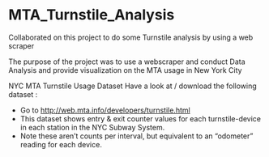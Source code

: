# MTA_Turnstile_Analysis
Collaborated on this project to do some Turnstile analysis by using a web scraper 

The purpose of the project was to use a webscraper and conduct Data Analysis and provide visualization on the MTA usage in New York City

NYC MTA Turnstile Usage Dataset
Have a look at / download the following dataset :
- Go to http://web.mta.info/developers/turnstile.html
- This dataset shows entry & exit counter values for each turnstile-device in each station in the NYC Subway System.
- Note these aren’t counts per interval, but equivalent to an “odometer” reading for each device.
